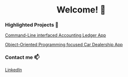
<h1 align="center"> Welcome! 👋</h1>

### Highlighted Projects 🌱

[Command-Line interfaced Accounting Ledger App](https://github.com/JYun-777/CLI-Accounting-Ledger)

[Object-Oriented Programming focused Car Dealership App](https://github.com/JYun-777/OOP-Car-Dealership)

### Contact me 📫

[LinkedIn](https://www.linkedin.com/in/jonathan-w-yun/)

<!--
**JYun-777/JYun-777** is a ✨ _special_ ✨ repository because its `README.md` (this file) appears on your GitHub profile.

Here are some ideas to get you started:

- 🔭 I’m currently working on ...
- 🌱 I’m currently learning ...
- 👯 I’m looking to collaborate on ...
- 🤔 I’m looking for help with ...
- 💬 Ask me about ...
- 📫 How to reach me: ...
- 😄 Pronouns: ...
- ⚡ Fun fact: ...
-->

